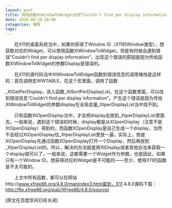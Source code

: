```yaml
---
layout: post
title: 调用函数XtWindowToWidget出现“Couldn't find per display information”的解决办法
date: 2010-09-29 20:00
categories: 编程
tags: 
---
```


　　在X11的桌面系统当中，如果你获得了Window ID（X11的Window类型），想获取对应的Widget，可以使用函数XtWindowToWidget。但是有时候会遇到错误“Couldn't find per display information”，出现这个错误的原因是因为传给函数XtWindowToWidget的参数Display是错误的。

<!-- more -->

　　在X11的源代码当中XtWindowToWidget函数到错误信息的调用堆栈是这样的：首先调用宏WWTABLE，在这个宏里面，调用了函数

_XtGetPerDisplay，进入函数_XtSortPerDisplayList，在这个函数里面，可以找到错误信息“Couldn't find per display information”。产生这个错误是因为传给XtWindowToWidget的参数display在全局变量_XtperDisplayList当中找不到。

　　只有函数XtOpenDisplay当中，才会把display会放到_XtperDisplayList里面去。一般来说，遇到这个错误的时候，display都是从XOpenDisplay（注意不是XtOpenDisplay）得到的，而函数XOpenDisplay是自己生成一个display，当然不会经过XtOpenDisplay往_XtperDisplayList里放一遍，实际上，倒是XtOpenDisplay先通过函数XOpenDisplay打开一个Display，然后再放到_XtperDisplayList的。所以，解决的办法就是用XtDisplay或者其他办法来获取一个display就可以了，一般来说，这都需要一个Widget作为参数，也是因此，如果只有一个Window ID，想获得对应的Widget是不可能的——至少，使用X11的函数是不太可能的。

　　上文中所有函数，都可以在网站http://www.xfree86.org/4.8.0/manindex3.html查到，X11 4.8.0源码下载：http://ftp.xfree86.org/pub/XFree86/4.8.0/source/

[原文在百度空间已经关闭]

